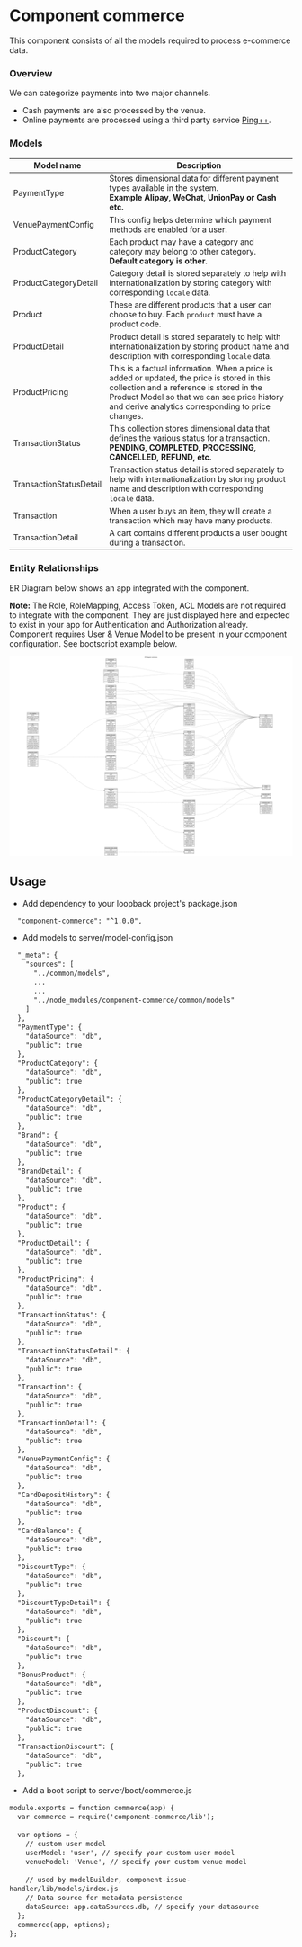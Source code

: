 # Component commerce

This component consists of all the models required to process e-commerce data.

### Overview

We can categorize payments into two major channels.

- Cash payments are also processed by the venue.
- Online payments are processed using a third party service [Ping++](https://www.pingxx.com).

### Models

| Model name               | Description  
| -------------------------| ----------------------
| PaymentType              | Stores dimensional data for different payment types available in the system. <br /> **Example Alipay, WeChat, UnionPay or Cash etc.**
| VenuePaymentConfig       | This config helps determine which payment methods are enabled for a user.
| ProductCategory          | Each product may have a category and category may belong to other category. <br />**Default category is other**.
| ProductCategoryDetail    | Category detail is stored separately to help with internationalization by storing category with corresponding `locale` data.
| Product                  | These are different products that a user can choose to buy. Each `product` must have a product code.
| ProductDetail            | Product detail is stored separately to help with internationalization by storing product name and description with corresponding `locale` data.
| ProductPricing           | This is a factual information. When a price is added or updated, the price is stored in this collection and a reference is stored in the Product Model so that we can see price history and derive analytics corresponding to price changes.
| TransactionStatus        | This collection stores dimensional data that defines the various status for a transaction. <br />**PENDING, COMPLETED, PROCESSING, CANCELLED, REFUND, etc.**
| TransactionStatusDetail  | Transaction status detail is stored separately to help with internationalization by storing product name and description with corresponding `locale` data.
| Transaction              | When a user buys an item, they will create a transaction which may have many products.
| TransactionDetail        | A cart contains different products a user bought during a transaction.

### Entity Relationships

ER Diagram below shows an app integrated with the component.

**Note:** The Role, RoleMapping, Access Token, ACL Models are not required to integrate with the component. They are just displayed here and expected to exist in your app for Authentication and Authorization already.
Component requires User & Venue Model to be present in your component configuration. See bootscript example below.

![ERD for component-commerce](component-commerce.png?raw=true)

## Usage

- Add dependency to your loopback project's package.json

```
  "component-commerce": "^1.0.0",
```

- Add models to server/model-config.json

```
  "_meta": {
    "sources": [
      "../common/models",
      ...
      ...
      "../node_modules/component-commerce/common/models"
    ]
  },
  "PaymentType": {
    "dataSource": "db",
    "public": true
  },
  "ProductCategory": {
    "dataSource": "db",
    "public": true
  },
  "ProductCategoryDetail": {
    "dataSource": "db",
    "public": true
  },
  "Brand": {
    "dataSource": "db",
    "public": true
  },
  "BrandDetail": {
    "dataSource": "db",
    "public": true
  },
  "Product": {
    "dataSource": "db",
    "public": true
  },
  "ProductDetail": {
    "dataSource": "db",
    "public": true
  },
  "ProductPricing": {
    "dataSource": "db",
    "public": true
  },
  "TransactionStatus": {
    "dataSource": "db",
    "public": true
  },
  "TransactionStatusDetail": {
    "dataSource": "db",
    "public": true
  },
  "Transaction": {
    "dataSource": "db",
    "public": true
  },
  "TransactionDetail": {
    "dataSource": "db",
    "public": true
  },
  "VenuePaymentConfig": {
    "dataSource": "db",
    "public": true
  },
  "CardDepositHistory": {
    "dataSource": "db",
    "public": true
  },
  "CardBalance": {
    "dataSource": "db",
    "public": true
  },
  "DiscountType": {
    "dataSource": "db",
    "public": true
  },
  "DiscountTypeDetail": {
    "dataSource": "db",
    "public": true
  },
  "Discount": {
    "dataSource": "db",
    "public": true
  },
  "BonusProduct": {
    "dataSource": "db",
    "public": true
  },
  "ProductDiscount": {
    "dataSource": "db",
    "public": true
  },
  "TransactionDiscount": {
    "dataSource": "db",
    "public": true
  },
```

- Add a boot script to server/boot/commerce.js

```
module.exports = function commerce(app) {
  var commerce = require('component-commerce/lib');

  var options = {
    // custom user model
    userModel: 'user', // specify your custom user model
    venueModel: 'Venue', // specify your custom venue model

    // used by modelBuilder, component-issue-handler/lib/models/index.js
    // Data source for metadata persistence
    dataSource: app.dataSources.db, // specify your datasource
  };
  commerce(app, options);
};
```
